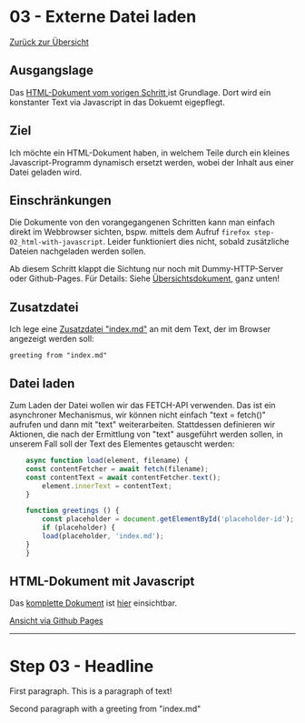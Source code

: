 03 - Externe Datei laden
========================

[Zurück zur Übersicht][MAIN]

Ausgangslage
------------

Das [HTML-Dokument vom vorigen Schritt ][BASE] ist Grundlage.
Dort wird ein konstanter Text via Javascript in das Dokuemt
eigepflegt.

Ziel
----

Ich möchte ein HTML-Dokument haben, in welchem Teile
durch ein kleines Javascript-Programm dynamisch ersetzt
werden, wobei der Inhalt aus einer Datei geladen wird.

Einschränkungen
---------------

Die Dokumente von den vorangegangenen Schritten kann man
einfach direkt im Webbrowser sichten, bspw. mittels dem
Aufruf `firefox step-02_html-with-javascript`. Leider funktioniert
dies nicht, sobald zusätzliche Dateien nachgeladen werden sollen.

Ab diesem Schritt klappt die Sichtung nur noch mit
Dummy-HTTP-Server oder Github-Pages. Für Details: Siehe
[Übersichtsdokument][MAIN], ganz unten!

Zusatzdatei
-----------

Ich lege eine [Zusatzdatei "index.md"][INDEXMD] an mit dem Text, der
im Browser angezeigt werden soll:

```
greeting from "index.md"
```

Datei laden
-----------

Zum Laden der Datei wollen wir das FETCH-API verwenden.
Das ist ein asynchroner Mechanismus, wir können nicht
einfach "text = fetch()" aufrufen und dann mit "text"
weiterarbeiten. Stattdessen definieren wir Aktionen,
die nach der Ermittlung von "text" ausgeführt werden sollen,
in unserem Fall soll der Text des Elementes getauscht
werden:

```javascript
    async function load(element, filename) {
	const contentFetcher = await fetch(filename);
	const contentText = await contentFetcher.text();
        element.innerText = contentText;
    }

    function greetings () {
        const placeholder = document.getElementById('placeholder-id');
        if (placeholder) {
	    load(placeholder, 'index.md');
	}
    }
```


HTML-Dokument mit Javascript
----------------------------

Das [komplette Dokument][INDEXHTML] ist [hier][INDEXHTML] einsichtbar.

[Ansicht via Github Pages][RESULT]

---

# Step 03 - Headline

First paragraph. This is a paragraph of text!


Second paragraph with a greeting from "index.md"

[MAIN]: ../README.md
[BASE]: ../step-02_html-with-javascript/index.html
[INDEXHTML]: index.html
[INDEXMD]: index.md
[LOCALHOST]: http://localhost:8000
[RESULT]: https://uli-heller.github.io/static-markdown-publisher/step-02_html-with-javascript/index.html
